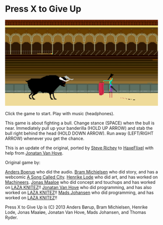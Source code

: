 # Press X to Give Up

<p align="center">
<img src="assets/screenshot.png" alt="Screenshot"/>
</p>

Click the game to start. Play with music (headphones).

This game is about fighting a bull. Change stance (SPACE) when the bull is near. Immediately pull up your banderilla (HOLD UP ARROW) and stab the bull right behind the head (HOLD DOWN ARROW). Run away (LEFT/RIGHT ARROW) whenever you get the chance.

This is an update of the original, ported by [Steve Richey](https://twitter.com/stvr_tweets) to [HaxeFlixel](http://www.haxeflixel.com) with help from [Jonatan Van Hove](https://twitter.com/joonturbo).

Original game by:

[Anders Boerup]() who did the audio.
[Bram Michielsen](https://twitter.com/brammichielsen) who did story, and has a webcomic [A Song Called City](http://asongcalledcity.com/).
[Henrike Lode](https://twitter.com/machineers) who did art, and has worked on [Machineers](http://machineers.tumblr.com/). 
[Jonas Maaloe](https://twitter.com/jonasmaaloe) who did concept and touchups and has worked on [LAZA KNITEZ](http://lazaknitez.com/)!! 
[Jonatan Van Hove](https://twitter.com/joonturbo) who did programming, and has also worked on [LAZA KNITEZ](http://lazaknitez.com/)!! 
[Mads Johansen](https://twitter.com/pyjamads) who did programming, and has worked on [LAZA KNITEZ](http://lazaknitez.com/)!!

Press X to Give Up is (C) 2013 Anders Børup, Bram Michielsen, Henrike Lode, Jonas Maaløe, Jonatan Van Hove, Mads Johansen, and Thomas Ryder.